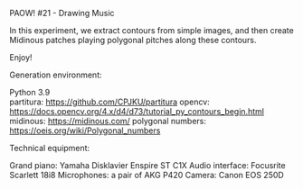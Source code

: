PAOW! #21 - Drawing Music

In this experiment, we extract contours from simple images, and then create Midinous patches playing polygonal pitches along these contours.

Enjoy!


Generation environment:

Python 3.9  
partitura: https://github.com/CPJKU/partitura
opencv: https://docs.opencv.org/4.x/d4/d73/tutorial_py_contours_begin.html
midinous: https://midinous.com/
polygonal numbers: https://oeis.org/wiki/Polygonal_numbers

Technical equipment:

Grand piano: Yamaha Disklavier Enspire ST C1X
Audio interface: Focusrite Scarlett 18i8
Microphones: a pair of AKG P420
Camera: Canon EOS 250D
